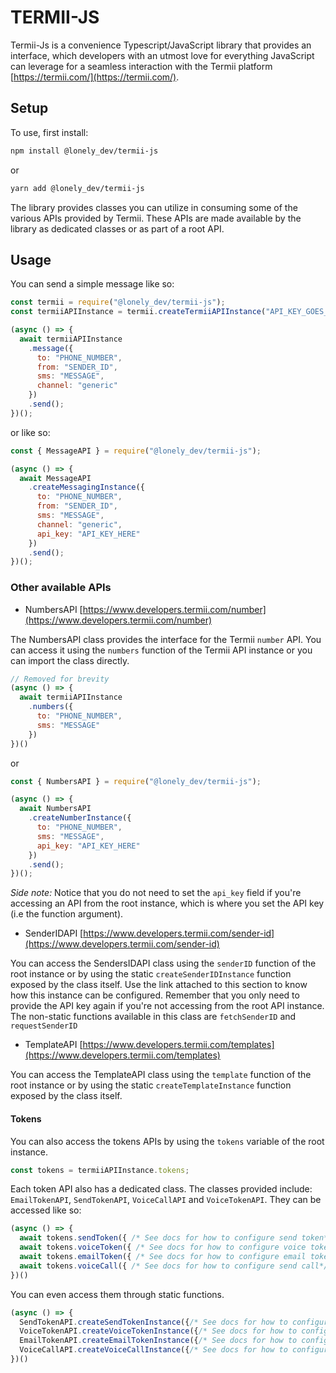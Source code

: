 TERMII-JS
==============================================================================================================================

Termii-Js is a convenience Typescript/JavaScript library that provides an interface, which developers with an utmost love for everything JavaScript can leverage for a seamless interaction with the Termii platform [https://termii.com/](https://termii.com/).


## Setup

To use, first install:

```sh
npm install @lonely_dev/termii-js
```

or

```sh
yarn add @lonely_dev/termii-js
```

The library provides classes you can utilize in consuming some of the various APIs provided by Termii. These APIs are made available by the library as dedicated classes or as part of a root API.

## Usage

You can send a simple message like so:

```javascript
const termii = require("@lonely_dev/termii-js");
const termiiAPIInstance = termii.createTermiiAPIInstance("API_KEY_GOES_HERE"); // You can also use destructuring instead

(async () => {
  await termiiAPIInstance
    .message({
      to: "PHONE_NUMBER",
      from: "SENDER_ID",
      sms: "MESSAGE",
      channel: "generic"
    })
    .send();
})();
```

or like so:

```javascript
const { MessageAPI } = require("@lonely_dev/termii-js");

(async () => {
  await MessageAPI
    .createMessagingInstance({
      to: "PHONE_NUMBER",
      from: "SENDER_ID",
      sms: "MESSAGE",
      channel: "generic",
      api_key: "API_KEY_HERE"
    })
    .send();
})();
```

### Other available APIs

* NumbersAPI [https://www.developers.termii.com/number](https://www.developers.termii.com/number)

The NumbersAPI class provides the interface for the Termii `number` API. You can access it using the `numbers` function of the Termii API instance or you can import the class directly.

```javascript
// Removed for brevity
(async () => {
  await termiiAPIInstance
    .numbers({
      to: "PHONE_NUMBER",
      sms: "MESSAGE"
    })
})()
```

or

```javascript
const { NumbersAPI } = require("@lonely_dev/termii-js");

(async () => {
  await NumbersAPI
    .createNumberInstance({
      to: "PHONE_NUMBER",
      sms: "MESSAGE",
      api_key: "API_KEY_HERE"
    })
    .send();
})();
```

*Side note:* Notice that you do not need to set the `api_key` field if you're accessing an API from the root instance, which is where you set the API key (i.e the function argument).


* SenderIDAPI [https://www.developers.termii.com/sender-id](https://www.developers.termii.com/sender-id)

You can access the SendersIDAPI class using the `senderID` function of the root instance or by using the static `createSenderIDInstance` function exposed by the class itself. Use the link attached to this section to know how this instance can be configured. Remember that you only need to provide the API key again if you're not accessing from the root API instance. The non-static functions available in this class are `fetchSenderID` and `requestSenderID`


* TemplateAPI [https://www.developers.termii.com/templates](https://www.developers.termii.com/templates)

You can access the TemplateAPI class using the `template` function of the root instance or by using the static `createTemplateInstance` function exposed by the class itself.


#### Tokens

You can also access the tokens APIs by using the `tokens` variable of the root instance. 

```javascript
const tokens = termiiAPIInstance.tokens;
```

Each token API also has a dedicated class. The classes provided include: `EmailTokenAPI`, `SendTokenAPI`, `VoiceCallAPI` and `VoiceTokenAPI`. They can be accessed like so:

```javascript
(async () => {
  await tokens.sendToken({ /* See docs for how to configure send token*/}).send();
  await tokens.voiceToken({ /* See docs for how to configure voice token*/}).send();
  await tokens.emailToken({ /* See docs for how to configure email token*/}).send();
  await tokens.voiceCall({ /* See docs for how to configure send call*/}).send();
})()
```

You can even access them through static functions.


```javascript
(async () => {
  SendTokenAPI.createSendTokenInstance({/* See docs for how to configure send token*/}).send();
  VoiceTokenAPI.createVoiceTokenInstance({/* See docs for how to configure voice token*/}).send();
  EmailTokenAPI.createEmailTokenInstance({/* See docs for how to configure email token*/}).send();
  VoiceCallAPI.createVoiceCallInstance({/* See docs for how to configure voice call*/}).send();
})()
```